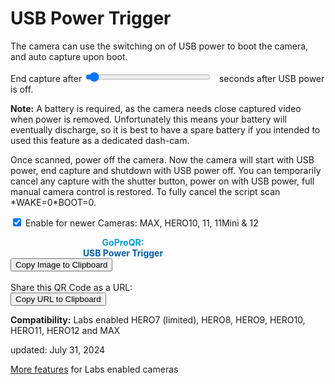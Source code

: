 # USB Power Trigger

<script src="../../jquery.min.js"></script>
<script src="../../qrcodeborder.js"></script>
<script src="../../html2canvas.min.js"></script>
<style>
        #qrcode{
            width: 100%;
        }
        div{
            width: 100%;
            display: inline-block;
        }
</style>

The camera can use the switching on of USB power to boot the camera, and auto capture upon boot.

End capture after <input type="range" style="width: 200px;" id="tlendsec" name="tlendsec" min="0" max="60" value="2"><label for="tlendsec"></label>&nbsp;&nbsp;<b id="secsendtext"></b> seconds after USB power is off.

**Note:** A battery is required, as the camera needs close captured video when power is removed. Unfortunately this means your battery will eventually discharge, so it is best to have a spare battery if you intended to used this feature as a dedicated dash-cam.  

<div id="newer">
Once scanned, power off the camera. Now the camera will start with USB power, end capture and shutdown with USB power off. You can temporarily cancel any capture with the shutter button, power on with USB power, full manual camera control is restored. To fully cancel the script scan *WAKE=0*BOOT=0.   
</div>

<input 
type="checkbox" id="enablenew" name="enablenew" checked> 
<label for="enablenew">Enable for newer Cameras: MAX, HERO10, 11, 11Mini & 12</label><br>

<div id="qrcode_txt" style="width: 360px">
 <center>
  <div id="qrcode"></div><br>
  <b><font color="#009FDF">GoProQR:</font></b> <em id="qrtext"></em><br>
  <b><font color="#005CAC">USB Power Trigger</font></b>
 </center>
</div>
<button id="copyImg">Copy Image to Clipboard</button>
<br>
<br>
Share this QR Code as a URL: <small id="urltext"></small><br>
<button id="copyBtn">Copy URL to Clipboard</button>
        
**Compatibility:** Labs enabled HERO7 (limited), HERO8, HERO9, HERO10, HERO11, HERO12 and MAX         

updated: July 31, 2024

[More features](..) for Labs enabled cameras

<script>
var once = true;
var qrcode;
var cmd = "oC15dTmNLeA";
var clipcopy = "";
var lasttimecmd = "";
var changed = true;

function dset(label, on) {
		var settings = document.getElementById(label);
		if(on === true)
		{
			if (settings.style.display === 'none') 
				settings.style.display = 'block';
		}
		else
		{
			settings.style.display = 'none';
		}
}


function dcmd(cmd, id) {
    var x;
	if(document.getElementById(id) !== null)
	{
		x = document.getElementById(id).checked;
		if( x === true)
			cmd = cmd + document.getElementById(id).value;
	}
	else
	{
	    var i;
		for (i = 1; i < 15; i++) { 
			var newid = id+i;
			if(document.getElementById(newid) !== null)
			{
				x = document.getElementById(newid).checked;
				if( x === true)
					cmd = cmd + document.getElementById(newid).value;
			}
		}
	}
	return cmd;
}

function makeQR() 
{	
  if(once === true)
  {
    qrcode = new QRCode(document.getElementById("qrcode"), 
    {
      text : "!oMBURN=\"\"",
      width : 360,
      height : 360,
      correctLevel : QRCode.CorrectLevel.M
    });
    once = false;
  }
}

function checkTime(i) {
    if (i < 10) {i = "0" + i;}  // add zero in front of numbers < 10
    return i;
}

function timeLoop()
{
  if(document.getElementById("tlendsec") !== null)
  {
	cmd = "";
				
	var secs = 0;	
		
	var endsecs = parseInt(document.getElementById("tlendsec").value);	
	endsecs *= 5;
	document.getElementById("secsendtext").innerHTML = endsecs;	
	
	if(secs > 0)
		cmd = cmd + "!u" + secs + "N";
	else
		cmd = cmd + "!uN";
		
	cmd = cmd + "!S";
	
	if(endsecs > 0)
		cmd = cmd + "!u" + endsecs + "E";	
	else
		cmd = cmd + "!uE";
    
	cmd = cmd + "!R";
	
    if(document.getElementById("enablenew") !== null)
    {
      if(document.getElementById("enablenew").checked === true)
      {
		var offset = 10;
		if(endsecs>=10) offset++;
		if(endsecs>=100) offset++;
		
		dset(newer,true);
		//*WAKE=2*BOOT="!Lbt"!SAVEbt=<u0!X<r0!S>u0=At:B<u0>r0=Bt:B+=B-A>B9>r0!E+!1N+!1O<r0!X!R10
		
		cmd = "*WAKE=2*BOOT=\"!Lbt\"!SAVEbt=";
		cmd = cmd + "<u0!X";
		cmd = cmd + "<r0!S";
		cmd = cmd + ">u0=At:B";
		cmd = cmd + "<u0>r0=Bt:B+=B-A"
		cmd = cmd + ">B" + endsecs;
		cmd = cmd + ">r0!E+!1N+!1O";
		cmd = cmd + "<r0!X!R" + offset;		
      }
	  else
	  {
	  	dset(newer,false);
	  }
    }
  }
  
  qrcode.clear(); 
  qrcode.makeCode(cmd);
  
  if(cmd != lasttimecmd)
  {
	changed = true;
	lasttimecmd = cmd;
  }
	
  if(changed === true)
  {
	document.getElementById("qrtext").innerHTML = cmd.replace(/</g, '&lt;');
	clipcopy = "https://gopro.github.io/labs/control/set/?cmd=" + encodeURIComponent(cmd) + "&title=USB%20Power%20Trigger";
	document.getElementById("urltext").innerHTML = clipcopy;
	changed = false;
  }
	
  var t = setTimeout(timeLoop, 50);
}

function myReloadFunction() {
  location.reload();
}


async function copyImageToClipboard() {
    html2canvas(document.querySelector("#qrcode_txt")).then(canvas => canvas.toBlob(blob => navigator.clipboard.write([new ClipboardItem({'image/png': blob})])));
}
async function copyTextToClipboard(text) {
	try {
		await navigator.clipboard.writeText(text);
	} catch(err) {
		alert('Error in copying text: ', err);
	}
}

function setupButtons() {	
    document.getElementById("copyBtn").onclick = function() { 
        copyTextToClipboard(clipcopy);
	};
    document.getElementById("copyImg").onclick = function() { 
        copyImageToClipboard();
	};
}

makeQR();
setupButtons();
timeLoop();


</script>
